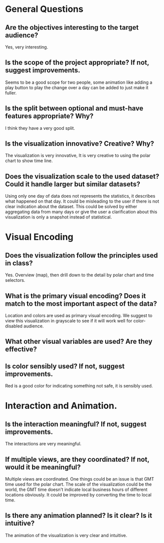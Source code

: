 # General Questions
## Are the objectives interesting to the target audience? 
Yes, very interesting.

## Is the scope of the project appropriate? If not, suggest improvements.
Seems to be a good scope for two people, some animation like adding a play button to play the change over a day can be added to just make it fuller. 

## Is the split between optional and must-have features appropriate? Why?
I think they have a very good split.

## Is the visualization innovative? Creative? Why?
The visualization is very innovative, It is very creative to using the polar chart to show time line.

## Does the visualization scale to the used dataset? Could it handle larger but similar datasets?  
Using only one day of data does not represents the statistics, it describes what happened on that day. It could be misleading to the user if there is not clear indication about the dataset. This could be solved by either aggregating data from many days or give the user a clarification about this visualization is only a snapshot instead of statistical.

# Visual Encoding

## Does the visualization follow the principles used in class? 
Yes. Overview (map), then drill down to the detail by polar chart and time selectors.

## What is the primary visual encoding? Does it match to the most important aspect of the data?
Location and colors are used as primary visual encoding. We suggest to view this visualization in grayscale to see if it will work well for color-disabled audience.

## What other visual variables are used? Are they effective?

## Is color sensibly used? If not, suggest improvements.
Red is a good color for indicating something not safe, it is sensibly used.

# Interaction and Animation.

## Is the interaction meaningful? If not, suggest improvements.
The interactions are very meaningful.

## If multiple views, are they coordinated? If not, would it be meaningful?
Multiple views are coordinated. One things could be an issue is that GMT time used for the polar chart. The scale of the visualization could be the world, the GMT time doesn't indicate local business hours of different locations obviously. It could be improved by converting the time to local time.

## Is there any animation planned? Is it clear? Is it intuitive? 
The animation of the visualization is very clear and intuitive.
